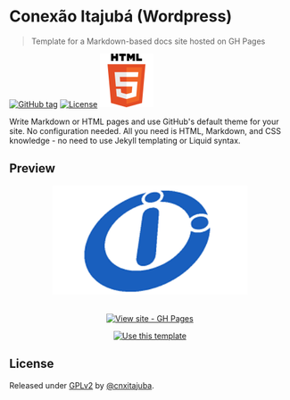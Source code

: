 # Conexão Itajubá (Wordpress)
> Template for a Markdown-based docs site hosted on GH Pages

[![GitHub tag](https://img.shields.io/github/tag/MichaelCurrin/gh-pages-no-jekyll?include_prereleases=&sort=semver)](https://github.com/MichaelCurrin/gh-pages-no-jekyll/releases/)
[![License](https://img.shields.io/badge/License-MIT-blue)](#license)
[![Langueges](/html5.svg)](#languages)

Write Markdown or HTML pages and use GitHub's default theme for your site. No configuration needed. All you need is HTML, Markdown, and CSS knowledge - no need to use Jekyll templating or Liquid syntax.


## Preview

<div align="center">
    <a href="https://img.conexaoitajuba.com/">
        <img src="/logo_azul 250x340.png" alt="Sample screenshot" title="Conexão Itajubá" width="350" />
    </a>
</div>

<br>

<div align="center">

[![View site - GH Pages](https://img.shields.io/badge/View_site-GH_Pages-blue?style=for-the-badge)](https://michaelcurrin.github.io/gh-pages-no-jekyll/)

[![Use this template](https://img.shields.io/badge/Use_this_template-Generate-2ea44f?style=for-the-badge)](https://github.com/MichaelCurrin/gh-pages-no-jekyll/generate)

</div>


## License

Released under [GPLv2](/LICENSE) by [@cnxitajuba](https://github.com/cnxitajuba).
